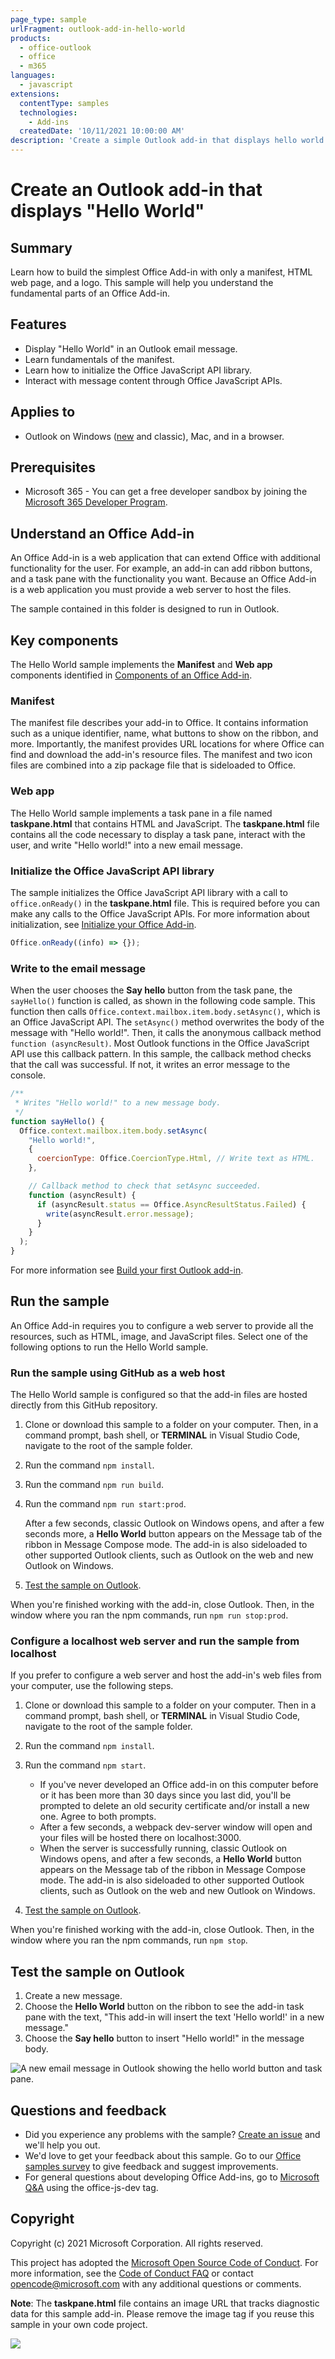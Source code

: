 ```yaml
---
page_type: sample
urlFragment: outlook-add-in-hello-world
products:
  - office-outlook
  - office
  - m365
languages:
  - javascript
extensions:
  contentType: samples
  technologies:
    - Add-ins
  createdDate: '10/11/2021 10:00:00 AM'
description: 'Create a simple Outlook add-in that displays hello world.'
---
```


# Create an Outlook add-in that displays "Hello World"

## Summary

Learn how to build the simplest Office Add-in with only a manifest, HTML web page, and a logo. This sample will help you understand the fundamental parts of an Office Add-in.

## Features

- Display "Hello World" in an Outlook email message.
- Learn fundamentals of the manifest.
- Learn how to initialize the Office JavaScript API library.
- Interact with message content through Office JavaScript APIs.

## Applies to

- Outlook on Windows ([new](https://support.microsoft.com/office/656bb8d9-5a60-49b2-a98b-ba7822bc7627) and classic), Mac, and in a browser.

## Prerequisites

- Microsoft 365 - You can get a free developer sandbox by joining the [Microsoft 365 Developer Program](https://developer.microsoft.com/microsoft-365/dev-program#Subscription).

## Understand an Office Add-in

An Office Add-in is a web application that can extend Office with additional functionality for the user. For example, an add-in can add ribbon buttons, and a task pane with the functionality you want. Because an Office Add-in is a web application you must provide a web server to host the files.

The sample contained in this folder is designed to run in Outlook.

## Key components

The Hello World sample implements the **Manifest** and **Web app** components identified in [Components of an Office Add-in](https://learn.microsoft.com/office/dev/add-ins/overview/office-add-ins#components-of-an-office-add-in).

### Manifest

The manifest file describes your add-in to Office. It contains information such as a unique identifier, name, what buttons to show on the ribbon, and more. Importantly, the manifest provides URL locations for where Office can find and download the add-in's resource files. The manifest and two icon files are combined into a zip package file that is sideloaded to Office.

### Web app

The Hello World sample implements a task pane in a file named **taskpane.html** that contains HTML and JavaScript. The **taskpane.html** file contains all the code necessary to display a task pane, interact with the user, and write "Hello world!" into a new email message.

### Initialize the Office JavaScript API library

The sample initializes the Office JavaScript API library with a call to `office.onReady()` in the **taskpane.html** file. This is required before you can make any calls to the Office JavaScript APIs. For more information about initialization, see [Initialize your Office Add-in](https://learn.microsoft.com/office/dev/add-ins/develop/initialize-add-in).

```javascript
Office.onReady((info) => {});
```

### Write to the email message

When the user chooses the **Say hello** button from the task pane, the `sayHello()` function is called, as shown in the following code sample. This function then calls `Office.context.mailbox.item.body.setAsync()`, which is an Office JavaScript API. The `setAsync()` method overwrites the body of the message with "Hello world!". Then, it calls the anonymous callback method `function (asyncResult)`. Most Outlook functions in the Office JavaScript API use this callback pattern. In this sample, the callback method checks that the call was successful. If not, it writes an error message to the console.

```javascript
/**
 * Writes "Hello world!" to a new message body.
 */
function sayHello() {
  Office.context.mailbox.item.body.setAsync(
    "Hello world!",
    {
      coercionType: Office.CoercionType.Html, // Write text as HTML.
    },

    // Callback method to check that setAsync succeeded.
    function (asyncResult) {
      if (asyncResult.status == Office.AsyncResultStatus.Failed) {
        write(asyncResult.error.message);
      }
    }
  );
}
```

For more information see [Build your first Outlook add-in](https://learn.microsoft.com/office/dev/add-ins/quickstarts/outlook-quickstart).

## Run the sample

An Office Add-in requires you to configure a web server to provide all the resources, such as HTML, image, and JavaScript files. Select one of the following options to run the Hello World sample.

### Run the sample using GitHub as a web host

The Hello World sample is configured so that the add-in files are hosted directly from this GitHub repository.

1. Clone or download this sample to a folder on your computer. Then, in a command prompt, bash shell, or **TERMINAL** in Visual Studio Code, navigate to the root of the sample folder.
1. Run the command `npm install`.
1. Run the command `npm run build`.
1. Run the command `npm run start:prod`.

    After a few seconds, classic Outlook on Windows opens, and after a few seconds more, a **Hello World** button appears on the Message tab of the ribbon in Message Compose mode. The add-in is also sideloaded to other supported Outlook clients, such as Outlook on the web and new Outlook on Windows.

1. [Test the sample on Outlook](#test-the-sample-on-outlook).

When you're finished working with the add-in, close Outlook. Then, in the window where you ran the npm commands, run `npm run stop:prod`.

### Configure a localhost web server and run the sample from localhost

If you prefer to configure a web server and host the add-in's web files from your computer, use the following steps.

1. Clone or download this sample to a folder on your computer. Then in a command prompt, bash shell, or **TERMINAL** in Visual Studio Code, navigate to the root of the sample folder.
1. Run the command `npm install`.
1. Run the command `npm start`.

    - If you've never developed an Office add-in on this computer before or it has been more than 30 days since you last did, you'll be prompted to delete an old security certificate and/or install a new one. Agree to both prompts.
    - After a few seconds, a webpack dev-server window will open and your files will be hosted there on localhost:3000.
    - When the server is successfully running, classic Outlook on Windows opens, and after a few seconds, a **Hello World** button appears on the Message tab of the ribbon in Message Compose mode. The add-in is also sideloaded to other supported Outlook clients, such as Outlook on the web and new Outlook on Windows.

1. [Test the sample on Outlook](#test-the-sample-on-outlook).

When you're finished working with the add-in, close Outlook. Then, in the window where you ran the npm commands, run `npm stop`.

## Test the sample on Outlook

1. Create a new message.
1. Choose the **Hello World** button on the ribbon to see the add-in task pane with the text, "This add-in will insert the text 'Hello world!' in a new message."
1. Choose the **Say hello** button to insert "Hello world!" in the message body.

![A new email message in Outlook showing the hello world button and task pane.](../images/outlook-for-windows-new-message.png)

## Questions and feedback

- Did you experience any problems with the sample? [Create an issue](https://github.com/OfficeDev/Office-Add-in-samples/issues/new/choose) and we'll help you out.
- We'd love to get your feedback about this sample. Go to our [Office samples survey](https://aka.ms/OfficeSamplesSurvey) to give feedback and suggest improvements.
- For general questions about developing Office Add-ins, go to [Microsoft Q&A](https://learn.microsoft.com/answers/topics/office-js-dev.html) using the office-js-dev tag.

## Copyright

Copyright (c) 2021 Microsoft Corporation. All rights reserved.

This project has adopted the [Microsoft Open Source Code of Conduct](https://opensource.microsoft.com/codeofconduct/). For more information, see the [Code of Conduct FAQ](https://opensource.microsoft.com/codeofconduct/faq/) or contact [opencode@microsoft.com](mailto:opencode@microsoft.com) with any additional questions or comments.

**Note**: The **taskpane.html** file contains an image URL that tracks diagnostic data for this sample add-in. Please remove the image tag if you reuse this sample in your own code project.

<img src="https://pnptelemetry.azurewebsites.net/pnp-officeaddins/samples/outlook-add-in-hello-world" />
